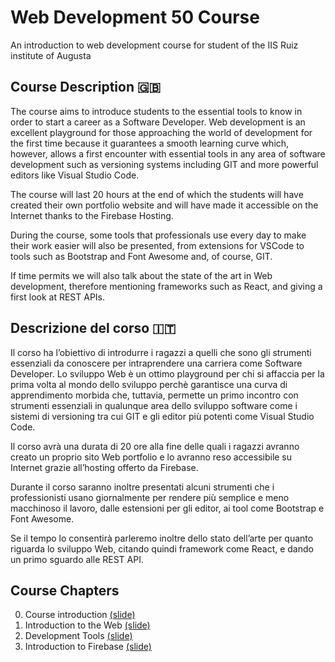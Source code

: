 # Web Development 50 Course
An introduction to web development course for student of the IIS Ruiz institute of Augusta

## Course Description 🇬🇧
The course aims to introduce students to the essential tools to know in order to start a career as a Software Developer.
Web development is an excellent playground for those approaching the world of development for the first time because it guarantees a smooth learning curve which, however, allows a first encounter with essential tools in any area of software development such as versioning systems including GIT and more powerful editors like Visual Studio Code.

The course will last 20 hours at the end of which the students will have created their own portfolio website and will have made it accessible on the Internet thanks to the Firebase Hosting.

During the course, some tools that professionals use every day to make their work easier will also be presented, from extensions for VSCode to tools such as Bootstrap and Font Awesome and, of course, GIT.

If time permits we will also talk about the state of the art in Web development, therefore mentioning frameworks such as React, and giving a first look at REST APIs.

## Descrizione del corso 🇮🇹
Il corso ha l’obiettivo di introdurre i ragazzi a quelli che sono gli strumenti essenziali da conoscere per intraprendere una carriera come Software Developer.
Lo sviluppo Web è un ottimo playground per chi si affaccia per la prima volta al mondo dello sviluppo perchè garantisce una curva di apprendimento morbida che, tuttavia, permette un primo incontro con strumenti essenziali in qualunque area dello sviluppo software come i sistemi di versioning tra cui GIT e gli editor più potenti come Visual Studio Code.

Il corso avrà una durata di 20 ore alla fine delle quali i ragazzi avranno creato un proprio sito Web portfolio e lo avranno reso accessibile su Internet grazie all’hosting offerto da Firebase.

Durante il corso saranno inoltre presentati alcuni strumenti che i professionisti usano giornalmente per rendere più semplice e meno macchinoso il lavoro, dalle estensioni per gli editor, ai tool come Bootstrap e Font Awesome.

Se il tempo lo consentirà parleremo inoltre dello stato dell’arte per quanto riguarda lo sviluppo Web, citando quindi framework come React, e dando un primo sguardo alle REST API.


## Course Chapters
0. Course introduction [(slide)](https://docs.google.com/presentation/d/1TH90ifgAE4ndYhAl7GTQiifRzToago0iegK2_WJvnyQ)
1. Introduction to the Web [(slide)](https://docs.google.com/presentation/d/1nDebq1dlzIu910lScSm_kW_1xSgrcZDo21x49mp7nV4)
2. Development Tools [(slide)](https://docs.google.com/presentation/d/1Zyw1fcX8WrlbdAtknxgRU3TMMxAXlW-ffXHbKlD67dk)
3. Introduction to Firebase [(slide)](https://docs.google.com/presentation/d/1EZmAzsGiXGG6e2h-PMs_HIXSbnsW2lM6rJkyXYADS8Q)

